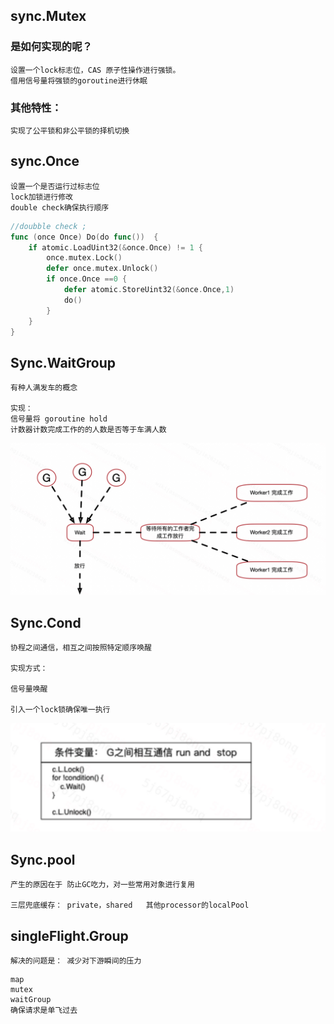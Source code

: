 



## sync.Mutex

### 是如何实现的呢？

```
设置一个lock标志位，CAS 原子性操作进行强锁。
借用信号量将强锁的goroutine进行休眠
```

### 其他特性：

```
实现了公平锁和非公平锁的择机切换
```



## sync.Once

```
设置一个是否运行过标志位
lock加锁进行修改
double check确保执行顺序
```

```go
//doubble check ;
func (once Once) Do(do func())  {
	if atomic.LoadUint32(&once.Once) != 1 {
		once.mutex.Lock()
		defer once.mutex.Unlock()
		if once.Once ==0 {
			defer atomic.StoreUint32(&once.Once,1)
			do()
		}
	}
}
```



## Sync.WaitGroup

```
有种人满发车的概念

实现：
信号量将 goroutine hold
计数器计数完成工作的的人数是否等于车满人数
```

![image-20210426105101750](../../image/image-20210426105101750.png)





## Sync.Cond

```
协程之间通信，相互之间按照特定顺序唤醒

实现方式：

信号量唤醒

引入一个lock锁确保唯一执行
```

![image-20210426113003357](../../image/image-20210426113003357.png)



## Sync.pool

```
产生的原因在于 防止GC吃力，对一些常用对象进行复用

三层兜底缓存： private，shared   其他processor的localPool
```

## singleFlight.Group

```
解决的问题是： 减少对下游瞬间的压力
```

```
map
mutex 
waitGroup 
确保请求是单飞过去
```



